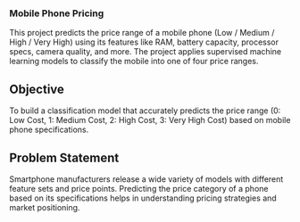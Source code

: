 ### Mobile Phone Pricing  
 
 This project predicts the price range of a mobile phone (Low / Medium / High / Very High) using its features like RAM, battery capacity, processor specs, camera quality, and more. The project applies supervised machine learning models to classify the mobile into one of four price ranges.
 
## Objective

To build a classification model that accurately predicts the price range 
(0: Low Cost, 1: Medium Cost, 2: High Cost, 3: Very High Cost) based on mobile phone specifications.

## Problem Statement

Smartphone manufacturers release a wide variety of models with different feature sets and price points. Predicting the price category of a phone based on its specifications helps in understanding pricing strategies and market positioning.



 